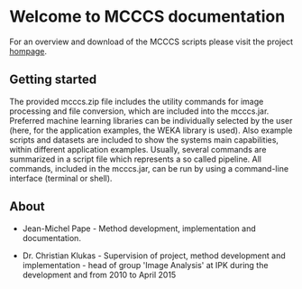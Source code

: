 # Welcome to MCCCS documentation

For an overview and download of the MCCCS scripts please visit the project [hompage](http://openimageanalysisgroup.github.io/MCCCS/).

## Getting started

The provided mcccs.zip file includes the utility commands for image processing and file conversion, which are
included into the mcccs.jar. Preferred machine learning libraries can be individually selected by the user (here, for the application examples, the WEKA library is used). Also example scripts and datasets are included to show the systems main capabilities, within different application examples. Usually, several commands are summarized in a script file which represents a so called pipeline. All commands, included in the mcccs.jar, can be run by using a command-line interface (terminal or shell).

## About

* Jean-Michel Pape - Method development, implementation and documentation.

* Dr. Christian Klukas - Supervision of project, method development and implementation - head of group 'Image Analysis' at IPK during the development and from 2010 to April 2015

